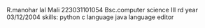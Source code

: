 R.manohar lal Mali
223031101054
Bsc.computer science 
III rd year 
03/12/2004
skills:
python 
c language 
java language 
editor
